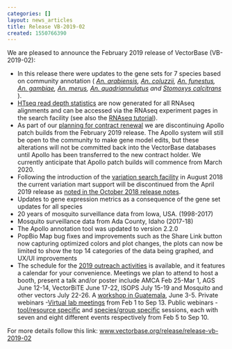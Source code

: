 ```yaml
---
categories: []
layout: news_articles
title: Release VB-2019-02
created: 1550766390
---
```

We are pleased to announce the February 2019 release of VectorBase (VB-2019-02):
<ul>
<li>In this release there were updates to the gene sets for 7 species based on community annotation ( <i>
<a href="https://www.vectorbase.org/organisms/anopheles-arabiensis">An. arabiensis</a>, 
<a href="https://www.vectorbase.org/organisms/anopheles-coluzzii">An. coluzzii</a>, 
<a href="https://www.vectorbase.org/organisms/anopheles-funestus">An. funestus</a>, 
<a href="https://www.vectorbase.org/organisms/anopheles-gambiae">An. gambiae</a>, 
<a href="https://www.vectorbase.org/organisms/anopheles-merus">An. merus</a>,
<a href="https://www.vectorbase.org/organisms/anopheles-quadriannulatus">An. quadriannulatus</a> and
<a href="https://www.vectorbase.org/organisms/stomoxys-calcitrans">Stomoxys calcitrans</a>  </i>).
</li>
<li><a href="https://htseq.readthedocs.io/en/release_0.9.1/count.html">HTseq read depth statistics</a> are now generated for all RNAseq alignments and can be accessed via the RNAseq experiment pages in the search facility (see also the <a href="/tutorials/tools-and-resources-tutorials/transcript-data-and-resources-microarrays-and-rnaseq">RNAseq tutorial</a>).</li>
<li>As part of our <a href="/news/important-vectorbase-merge-eupathdb">planning for contract renewal</a> we are discontinuing Apollo patch builds from the February 2019 release. The Apollo system will still be open to the community to make gene model edits, but these alterations will not be committed back into the VectorBase databases until Apollo has been transferred to the new contract holder. We currently anticipate that Apollo patch builds will commence from March 2020.</li>
<li>Following the introduction of the <a href="/tutorials/tools-and-resources-tutorials/variation">variation search facility</a> in August 2018 the current variation mart support will be discontinued from the April 2019 release as <a href="/release/release-vb-2018-10">noted in the October 2018 release notes</a>.</li>
<li>Updates to gene expression metrics as a consequence of the gene set updates for all species</li>
<li>20 years of mosquito surveillance data from Iowa, USA. (1998-2017)</li>
<li>Mosquito surveillance data from Ada County, Idaho (2017-18)</li>
<li>The Apollo annotation tool was updated to version 2.2.0</li>
<li>PopBio Map bug fixes and improvements such as the Share Link button now capturing optimized colors and plot changes, the plots can now be limited to show the top 14 categories of the data being graphed, and UX/UI improvements</li>
<li>The schedule for the <a href="https://www.vectorbase.org/workshops"><u>2019 outreach activities</u></a>  is available, and it features a calendar for your convenience. Meetings we plan to attend to host a booth, present a talk and/or poster include AMCA Feb 25-Mar 1, AGS June 12-14, VectorBiTE June 17-22, ISOPS July 15-19 and Mosquito and other vectors July 22-26. A <a href="https://www.vectorbase.org/workshops/vectorbase-hands-workshop-0"><u>workshop in Guatemala</u></a>, June 3-5. Private webinars -<a href="https://www.vectorbase.org/workshops/virtual-lab-meetings-0"><u>Virtual lab meetings</u></a> from Feb 1 to Sep 13. Public webinars - <a href="https://www.vectorbase.org/workshops/vectorbase-2019-webinar-series-toolresource-specific"><u>tool/resource specific</u></a> and <a href="https://www.vectorbase.org/workshops/vectorbase-2019-webinar-series-speciesgroup-specific"><u>species/group specific</u></a> sessions, each with seven and eight different events respectively from Feb 5 to Sep 10.</li>
</ul>

For more details follow this link: <a href="https://www.vectorbase.org/release/release-vb-2019-02">www.vectorbase.org/release/release-vb-2019-02</a> 
